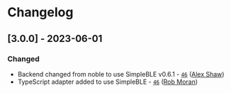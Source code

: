 # Changelog

## [3.0.0] - 2023-06-01

### Changed
- Backend changed from noble to use SimpleBLE v0.6.1 - [`46`](https://github.com/thegecko/webbluetooth/pull/46) ([Alex Shaw](https://github.com/Symbitic))
- TypeScript adapter added to use SimpleBLE - [`46`](https://github.com/thegecko/webbluetooth/pull/46) ([Rob Moran](https://github.com/thegecko))

